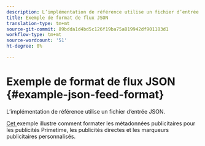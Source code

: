 ```yaml
---
description: L’implémentation de référence utilise un fichier d’entrée JSON.
title: Exemple de format de flux JSON
translation-type: tm+mt
source-git-commit: 89bdda1d4bd5c126f19ba75a819942df901183d1
workflow-type: tm+mt
source-wordcount: '51'
ht-degree: 0%

---
```



# Exemple de format de flux JSON {#example-json-feed-format}

L’implémentation de référence utilise un fichier d’entrée JSON.

[Cet ](https://help.adobe.com/en_US/primetime/api/reference_implementation/json-example.json) exemple illustre comment formater les métadonnées publicitaires pour les publicités Primetime, les publicités directes et les marqueurs publicitaires personnalisés.